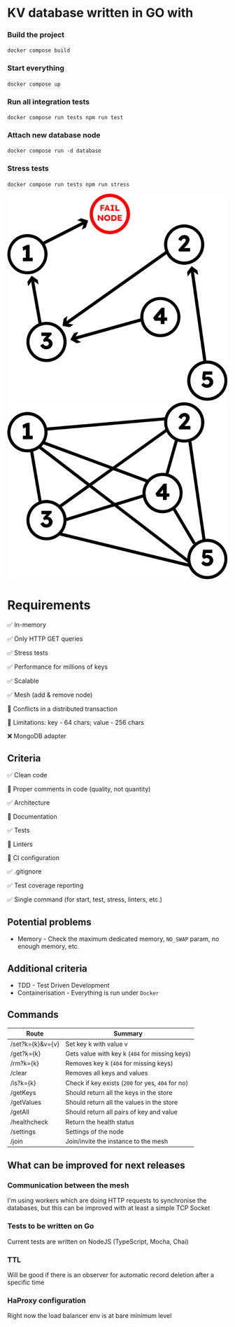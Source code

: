 # KV database written in GO with 

### Build the project
`docker compose build`

### Start everything
`docker compose up`

### Run all integration tests
`docker compose run tests npm run test`

### Attach new database node
`docker compose run -d database`

### Stress tests
`docker compose run tests npm run stress`

![svg](/docs/assets/mesh-state-1.svg)
![svg](/docs/assets/mesh-state-2.svg)

# Requirements

✅ In-memory

✅ Only HTTP GET queries

✅ Stress tests

✅ Performance for millions of keys

✅ Scalable

✅ Mesh (add & remove node)

🔲 Conflicts in a distributed transaction

🔲 Limitations: key - 64 chars; value - 256 chars

❌ MongoDB adapter

## Criteria


✅ Clean code

🔲 Proper comments in code (quality, not quantity)

✅ Architecture

🔲 Documentation

✅ Tests

🔲 Linters

🔲 CI configuration

✅ .gitignore

✅ Test coverage reporting

✅ Single command (for start, test, stress, linters, etc.)

## Potential problems

- Memory - Check the maximum dedicated memory, `NO_SWAP` param, no enough memory, etc.  

## Additional criteria
- TDD - Test Driven Development
- Containerisation - Everything is run under `Docker`

## Commands

| Route            | Summary                                           |
|------------------|---------------------------------------------------|
| /set?k={k}&v={v} | Set key k with value v                            |
| /get?k={k}       | Gets value with key k (`404` for missing keys)    |
| /rm?k={k}        | Removes key k (`404` for missing keys)            |
| /clear           | Removes all keys and values                       |
| /is?k={k}        | Check if key exists (`200` for yes, `404` for no) |
| /getKeys         | Should return all the keys in the store           |
| /getValues       | Should return all the values in the store         |
| /getAll          | Should return all pairs of key and value          |
| /healthcheck     | Return the health status                          |
| /settings        | Settings of the node                              |
| /join            | Join/invite the instance to the mesh              |

## What can be improved for next releases

### Communication between the mesh

I'm using workers which are doing HTTP requests to synchronise the databases,
but this can be improved with at least a simple TCP Socket

### Tests to be written on Go

Current tests are written on NodeJS (TypeScript, Mocha, Chai)

### TTL

Will be good if there is an observer for automatic record deletion after a specific time

### HaProxy configuration

Right now the load balancer env is at bare minimum level
